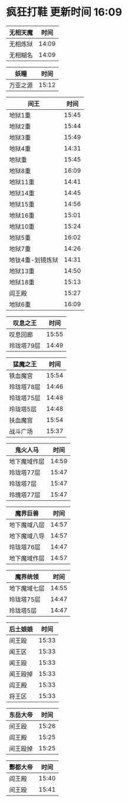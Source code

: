 # 疯狂打鞋 更新时间 16:09

| 无相天魔   | 时间    |
|--------|-------|
| 无相炼狱 | 14:09 |
| 无相糊名 | 14:09 |

| 妖瞳   | 时间    |
|--------|-------|
| 万亚之源 | 15:12 |

| 间王   | 时间    |
|--------|-------|
| 地狱1重 | 15:45 |
| 地狱2重 | 15:44 |
| 地狱3重 | 15:49 |
| 地狱4重 | 14:31 |
| 地狱重 | 15:45 |
| 地狱8重 | 16:09 |
| 地狱11重 | 14:41 |
| 地狱14重 | 14:45 |
| 地狱15重 | 14:56 |
| 地狱16重 | 15:01 |
| 地狱10重 | 15:24 |
| 地狱5重 | 16:02 |
| 地狱7重 | 14:26 |
| 地钛4重-划镜炼狱 | 14:31 |
| 地狱13重 | 14:50 |
| 地狱18重 | 15:13 |
| 阎王殿 | 15:27 |
| 地狱6重 | 16:09 |

| 叹息之王   | 时间    |
|--------|-------|
| 叹息回廊 | 15:55 |
| 玲珑塔79层 | 14:49 |

| 猛魔之王   | 时间    |
|--------|-------|
| 铁血魔宫 | 15:54 |
| 玲珑塔78层 | 14:46 |
| 玲珑塔75层 | 14:48 |
| 玲珑塔5层 | 14:48 |
| 扶血魔宫 | 15:54 |
| 战斗广场 | 15:37 |

| 鬼火人马   | 时间    |
|--------|-------|
| 地下魔域作层 | 14:59 |
| 玲珑塔77层 | 15:47 |
| 玲珑塔7层 | 15:47 |
| 玲瑰塔77层 | 15:47 |

| 魔界巨兽   | 时间    |
|--------|-------|
| 地下魔域八层 | 14:57 |
| 地下魔域八导 | 14:57 |
| 玲珑塔76层 | 14:47 |
| 地下魔域作层 | 14:57 |

| 魔界统领   | 时间    |
|--------|-------|
| 地下魔域七层 | 14:55 |
| 玲珑塔75层 | 14:47 |
| 玲珑塔5层 | 14:47 |

| 后土娘娘   | 时间    |
|--------|-------|
| 间王殴 | 15:33 |
| 闻王区 | 15:33 |
| 闻王殴 | 15:33 |
| 闻王殴掉 | 15:33 |
| 阎王殿 | 15:33 |
| 将王区 | 15:33 |

| 东岳大帝   | 时间    |
|--------|-------|
| 间王殴 | 15:26 |
| 阎王殿 | 15:25 |
| 间王殴掉 | 15:25 |

| 酆都大帝   | 时间    |
|--------|-------|
| 阎王殿 | 15:40 |
| 间王殴 | 15:41 |